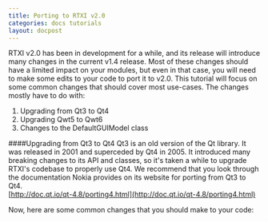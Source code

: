 ```yaml
---
title: Porting to RTXI v2.0
categories: docs tutorials
layout: docpost
---
```


RTXI v2.0 has been in development for a while, and its release will introduce many changes in the current v1.4 release. Most of these changes should have a limited impact on your modules, but even in that case, you will need to make some edits to your code to port it to v2.0. This tutorial will focus on some common changes that should cover most use-cases. The changes mostly have to do with:    
 
1. Upgrading from Qt3 to Qt4  
2. Upgrading Qwt5 to Qwt6  
3. Changes to the DefaultGUIModel class

####Upgrading from Qt3 to Qt4
Qt3 is an old version of the Qt library. It was released in 2001 and superceded by Qt4 in 2005. It introduced many breaking changes to its API and classes, so it's taken a while to upgrade RTXI's codebase to properly use Qt4. We recommend that you look through the documentation Nokia provides on its website for porting from Qt3 to Qt4.  
[http://doc.qt.io/qt-4.8/porting4.html](http://doc.qt.io/qt-4.8/porting4.html)  

Now, here are some common changes that you should make to your code:  
